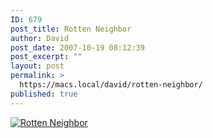 ```yaml
---
ID: 679
post_title: Rotten Neighbor
author: David
post_date: 2007-10-19 08:12:39
post_excerpt: ""
layout: post
permalink: >
  https://macs.local/david/rotten-neighbor/
published: true
---
```

<a href="http://www.rottenneighbor.com/"><img src="http://www.davidwindham.org/images/rotten.png" alt="Rotten Neighbor" /></a>
